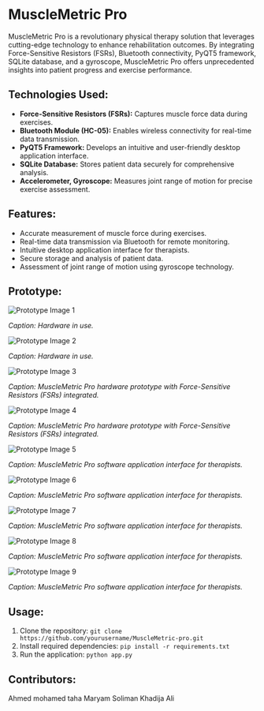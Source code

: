 # MuscleMetric Pro

MuscleMetric Pro is a revolutionary physical therapy solution that leverages cutting-edge technology to enhance rehabilitation outcomes. By integrating Force-Sensitive Resistors (FSRs), Bluetooth connectivity, PyQT5 framework, SQLite database, and a gyroscope, MuscleMetric Pro offers unprecedented insights into patient progress and exercise performance.

## Technologies Used:

- **Force-Sensitive Resistors (FSRs):** Captures muscle force data during exercises.
- **Bluetooth Module (HC-05):** Enables wireless connectivity for real-time data transmission.
- **PyQT5 Framework:** Develops an intuitive and user-friendly desktop application interface.
- **SQLite Database:** Stores patient data securely for comprehensive analysis.
- **Accelerometer, Gyroscope:** Measures joint range of motion for precise exercise assessment.

## Features:

- Accurate measurement of muscle force during exercises.
- Real-time data transmission via Bluetooth for remote monitoring.
- Intuitive desktop application interface for therapists.
- Secure storage and analysis of patient data.
- Assessment of joint range of motion using gyroscope technology.

## Prototype:
![Prototype Image 1](https://github.com/tahaaa22/MuscleMetric-Pro/blob/93ac00eac7110b9e76b9824ab89c16e769fb60de/images/wearingHardware.jpeg)

*Caption: Hardware in use.*

![Prototype Image 2](https://github.com/tahaaa22/MuscleMetric-Pro/blob/f46dacca9d5731d5b5cbc7f52720d535a3e60426/images/Groupimage%20(2).jpeg)

*Caption: Hardware in use.*

![Prototype Image 3](https://github.com/tahaaa22/MuscleMetric-Pro/blob/97f341b3d98da3c35f0f4898f6534c8a0f81ce2d/images/prototype1.jpeg)


*Caption: MuscleMetric Pro hardware prototype with Force-Sensitive Resistors (FSRs) integrated.*

![Prototype Image 4](https://github.com/tahaaa22/MuscleMetric-Pro/blob/97f341b3d98da3c35f0f4898f6534c8a0f81ce2d/images/prototype2.jpeg)

*Caption: MuscleMetric Pro hardware prototype with Force-Sensitive Resistors (FSRs) integrated.*

![Prototype Image 5](https://github.com/tahaaa22/MuscleMetric-Pro/blob/f46dacca9d5731d5b5cbc7f52720d535a3e60426/images/signup-image.png)

*Caption: MuscleMetric Pro software application interface for therapists.*

![Prototype Image 6](https://github.com/tahaaa22/MuscleMetric-Pro/blob/f46dacca9d5731d5b5cbc7f52720d535a3e60426/images/login.png)

*Caption: MuscleMetric Pro software application interface for therapists.*

![Prototype Image 7](https://github.com/tahaaa22/MuscleMetric-Pro/blob/f46dacca9d5731d5b5cbc7f52720d535a3e60426/images/assesment1.jpeg)

*Caption: MuscleMetric Pro software application interface for therapists.*

![Prototype Image 8](https://github.com/tahaaa22/MuscleMetric-Pro/blob/f46dacca9d5731d5b5cbc7f52720d535a3e60426/images/assesment2.jpeg)

*Caption: MuscleMetric Pro software application interface for therapists.*

![Prototype Image 9](https://github.com/tahaaa22/MuscleMetric-Pro/blob/f46dacca9d5731d5b5cbc7f52720d535a3e60426/images/mobility.jpeg)

*Caption: MuscleMetric Pro software application interface for therapists.*

## Usage:

1. Clone the repository: `git clone https://github.com/yourusername/MuscleMetric-pro.git`
2. Install required dependencies: `pip install -r requirements.txt`
3. Run the application: `python app.py`

## Contributors:

Ahmed mohamed taha
Maryam Soliman
Khadija Ali

